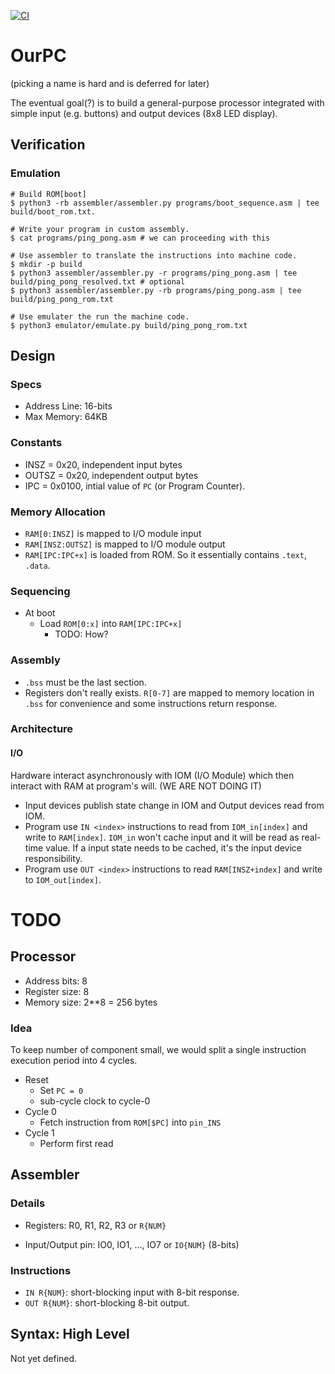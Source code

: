 [![CI](https://github.com/scopeInfinity/OurPC/actions/workflows/ci.yml/badge.svg)](https://github.com/scopeInfinity/OurPC/actions/workflows/ci.yml)

# OurPC
(picking a name is hard and is deferred for later)

The eventual goal(?) is to build a general-purpose processor integrated with simple input (e.g. buttons) and output devices (8x8 LED display).

## Verification

### Emulation

```
# Build ROM[boot]
$ python3 -rb assembler/assembler.py programs/boot_sequence.asm | tee build/boot_rom.txt.

# Write your program in custom assembly.
$ cat programs/ping_pong.asm # we can proceeding with this

# Use assembler to translate the instructions into machine code.
$ mkdir -p build
$ python3 assembler/assembler.py -r programs/ping_pong.asm | tee build/ping_pong_resolved.txt # optional
$ python3 assembler/assembler.py -rb programs/ping_pong.asm | tee build/ping_pong_rom.txt

# Use emulater the run the machine code.
$ python3 emulator/emulate.py build/ping_pong_rom.txt
```

## Design

### Specs

* Address Line: 16-bits
* Max Memory: 64KB

### Constants

* INSZ = 0x20, independent input bytes
* OUTSZ = 0x20, independent output bytes
* IPC = 0x0100, intial value of `PC` (or Program Counter).

### Memory Allocation

* `RAM[0:INSZ]` is mapped to I/O module input
* `RAM[INSZ:OUTSZ]` is mapped to I/O module output
* `RAM[IPC:IPC+x]` is loaded from ROM. So it essentially contains `.text`, `.data`.

### Sequencing


* At boot
  * Load `ROM[0:x]` into `RAM[IPC:IPC+x]`
    * TODO: How?

### Assembly

* `.bss` must be the last section.
* Registers don't really exists. `R[0-7]` are mapped to memory location in `.bss` for convenience and some instructions return response.

### Architecture

#### I/O

Hardware interact asynchronously with IOM (I/O Module) which then interact with RAM at program's will. (WE ARE NOT DOING IT)

* Input devices publish state change in IOM and Output devices read from IOM.
* Program use `IN <index>` instructions to read from `IOM_in[index]` and write to `RAM[index]`. `IOM_in` won't cache input and it will be read as real-time value. If a input state needs to be cached, it's the input device responsibility.
* Program use `OUT <index>` instructions to read `RAM[INSZ+index]` and write to `IOM_out[index]`.



# TODO

## Processor

* Address bits: 8
* Register size: 8
* Memory size: 2**8 = 256 bytes

### Idea

To keep number of component small, we would split a single instruction execution period into 4 cycles.

* Reset
  * Set `PC = 0`
  * sub-cycle clock to cycle-0
* Cycle 0
  * Fetch instruction from `ROM[$PC]` into `pin_INS`
* Cycle 1
  * Perform first read

## Assembler

### Details

* Registers: R0, R1, R2, R3 or `R{NUM}`

* Input/Output pin: IO0, IO1, ..., IO7 or `IO{NUM}` (8-bits)

### Instructions

* `IN R{NUM}`: short-blocking input with 8-bit response.
* `OUT R{NUM}`: short-blocking 8-bit output.

## Syntax: High Level

Not yet defined.
